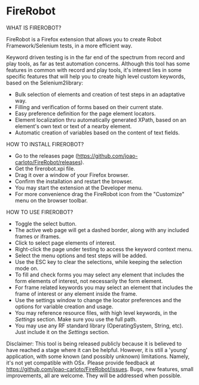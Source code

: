FireRobot
=========

WHAT IS FIREROBOT?

FireRobot is a Firefox extension that allows you to create Robot Framework/Selenium tests, in a more efficient way.

Keyword driven testing is in the far end of the spectrum from record and play tools, as far as test automation concerns. 
Although this tool has some features in common with record and play tools, it's interest lies in some specific features that will help you to create high level custom keywords, based on the Selenium2library:
- Bulk selection of elements and creation of test steps in an adaptative way.
- Filling and verification of forms based on their current state.
- Easy preference definition for the page element locators.
- Element localization thru automatically generated XPath, based on an element's own text or text of a nearby element.
- Automatic creation of variables based on the content of text fields.


HOW TO INSTALL FIREROBOT?

- Go to the releases page (https://github.com/joao-carloto/FireRobot/releases).
- Get the firerobot.xpi file.
- Drag it over a window of your Firefox browser.
- Confirm the installation and restart the browser.
- You may start the extension at the Developer menu.
- For more convenience drag the FireRobot icon from the "Customize" menu on the browser toolbar.


HOW TO USE FIREROBOT?

- Toggle the select button.
- The active web page will get a dashed border, along with any included frames or iframes.
- Click to select page elements of interest.
- Right-click the page under testing to access the keyword context menu.
- Select the menu options and test steps will be added.
- Use the ESC key to clear the selections, while keeping the selection mode on.
- To fill and check forms you may select any element that includes the form elements of interest, not necessarily the form element.
- For frame related keywords you may select an element that includes the frame of interest or any element inside the frame.
- Use the settings window to change the locator preferences and the options for variable creation and usage.
- You may reference resource files, with high level keywords, in the *Settings* section. Make sure you use the full path.
- You may use any RF standard library (OperatingSystem, String, etc). Just include it on the *Settings* section.

Disclaimer: This tool is being released publicly because it is believed to have reached a stage where it can be helpful. However, it is still a 'young' application, with some known (and possibly unknown) limitations. Namely, it's not yet compatible with OSx. 
Please provide feedback at https://github.com/joao-carloto/FireRobot/issues. 
Bugs, new features, small improvements, all are welcome. They will be addressed when possible.
